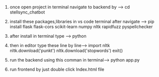 1) once open project in terminal navigate to backend by --> cd stellsync_chatbot 

2) install these packages,libraries in vs code terminal after navigate --> pip install flask flask-cors scikit-learn numpy nltk rapidfuzz pyspellchecker

3) after install in terminal type --> python

4) then in  editor type these line by line-->
import nltk
nltk.download('punkt')
nltk.download('stopwords')
exit()

5) run the backend using this comman in terminal--> python app.py 

6) run frontend by just double click Index.html file
